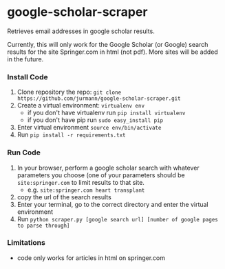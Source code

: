 # google-scholar-scraper

Retrieves email addresses in google scholar results.

Currently, this will only work for the Google Scholar (or Google) search results for the site Springer.com in html (not pdf). More sites will be added in the future.

### Install Code  

1) Clone repository the repo: `git clone https://github.com/jurmann/google-scholar-scraper.git`  
2) Create a virtual environment: `virtualenv env`  
    - if you don't have virtualenv run `pip install virtualenv`  
    - if you don't have pip run `sudo easy_install pip`  
3) Enter virtual environment `source env/bin/activate`
4) Run `pip install -r requirements.txt`

### Run Code  
1) In your browser, perform a google scholar search with whatever parameters you choose (one of your parameters should be `site:springer.com` to limit results to that site.  
   - e.g. `site:springer.com heart transplant`  
2) copy the url of the search results  
3) Enter your terminal, go to the correct directory and enter the virtual environment
4) Run `python scraper.py [google search url] [number of google pages to parse through]`  

### Limitations
- code only works for articles in html on springer.com  

